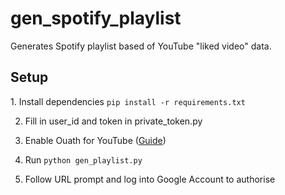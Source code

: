 # gen_spotify_playlist
Generates Spotify playlist based of YouTube "liked video" data.

<h2>Setup</h2>
1. Install dependencies <code>pip install -r requirements.txt</code>

2. Fill in user_id and token in private_token.py

3. Enable Ouath for YouTube ([Guide](https://developers.google.com/youtube/v3/getting-started/))

4. Run <code>python gen_playlist.py</code>

5. Follow URL prompt and log into Google Account to authorise

